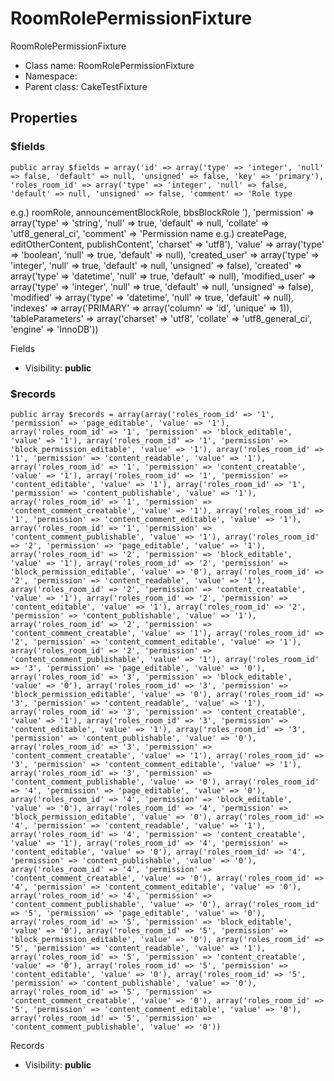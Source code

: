 RoomRolePermissionFixture
===============

RoomRolePermissionFixture




* Class name: RoomRolePermissionFixture
* Namespace: 
* Parent class: CakeTestFixture





Properties
----------


### $fields

    public array $fields = array('id' => array('type' => 'integer', 'null' => false, 'default' => null, 'unsigned' => false, 'key' => 'primary'), 'roles_room_id' => array('type' => 'integer', 'null' => false, 'default' => null, 'unsigned' => false, 'comment' => 'Role type
e.g.) roomRole, announcementBlockRole, bbsBlockRole
'), 'permission' => array('type' => 'string', 'null' => true, 'default' => null, 'collate' => 'utf8_general_ci', 'comment' => 'Permission name
e.g.) createPage, editOtherContent, publishContent', 'charset' => 'utf8'), 'value' => array('type' => 'boolean', 'null' => true, 'default' => null), 'created_user' => array('type' => 'integer', 'null' => true, 'default' => null, 'unsigned' => false), 'created' => array('type' => 'datetime', 'null' => true, 'default' => null), 'modified_user' => array('type' => 'integer', 'null' => true, 'default' => null, 'unsigned' => false), 'modified' => array('type' => 'datetime', 'null' => true, 'default' => null), 'indexes' => array('PRIMARY' => array('column' => 'id', 'unique' => 1)), 'tableParameters' => array('charset' => 'utf8', 'collate' => 'utf8_general_ci', 'engine' => 'InnoDB'))

Fields



* Visibility: **public**


### $records

    public array $records = array(array('roles_room_id' => '1', 'permission' => 'page_editable', 'value' => '1'), array('roles_room_id' => '1', 'permission' => 'block_editable', 'value' => '1'), array('roles_room_id' => '1', 'permission' => 'block_permission_editable', 'value' => '1'), array('roles_room_id' => '1', 'permission' => 'content_readable', 'value' => '1'), array('roles_room_id' => '1', 'permission' => 'content_creatable', 'value' => '1'), array('roles_room_id' => '1', 'permission' => 'content_editable', 'value' => '1'), array('roles_room_id' => '1', 'permission' => 'content_publishable', 'value' => '1'), array('roles_room_id' => '1', 'permission' => 'content_comment_creatable', 'value' => '1'), array('roles_room_id' => '1', 'permission' => 'content_comment_editable', 'value' => '1'), array('roles_room_id' => '1', 'permission' => 'content_comment_publishable', 'value' => '1'), array('roles_room_id' => '2', 'permission' => 'page_editable', 'value' => '1'), array('roles_room_id' => '2', 'permission' => 'block_editable', 'value' => '1'), array('roles_room_id' => '2', 'permission' => 'block_permission_editable', 'value' => '0'), array('roles_room_id' => '2', 'permission' => 'content_readable', 'value' => '1'), array('roles_room_id' => '2', 'permission' => 'content_creatable', 'value' => '1'), array('roles_room_id' => '2', 'permission' => 'content_editable', 'value' => '1'), array('roles_room_id' => '2', 'permission' => 'content_publishable', 'value' => '1'), array('roles_room_id' => '2', 'permission' => 'content_comment_creatable', 'value' => '1'), array('roles_room_id' => '2', 'permission' => 'content_comment_editable', 'value' => '1'), array('roles_room_id' => '2', 'permission' => 'content_comment_publishable', 'value' => '1'), array('roles_room_id' => '3', 'permission' => 'page_editable', 'value' => '0'), array('roles_room_id' => '3', 'permission' => 'block_editable', 'value' => '0'), array('roles_room_id' => '3', 'permission' => 'block_permission_editable', 'value' => '0'), array('roles_room_id' => '3', 'permission' => 'content_readable', 'value' => '1'), array('roles_room_id' => '3', 'permission' => 'content_creatable', 'value' => '1'), array('roles_room_id' => '3', 'permission' => 'content_editable', 'value' => '1'), array('roles_room_id' => '3', 'permission' => 'content_publishable', 'value' => '0'), array('roles_room_id' => '3', 'permission' => 'content_comment_creatable', 'value' => '1'), array('roles_room_id' => '3', 'permission' => 'content_comment_editable', 'value' => '1'), array('roles_room_id' => '3', 'permission' => 'content_comment_publishable', 'value' => '0'), array('roles_room_id' => '4', 'permission' => 'page_editable', 'value' => '0'), array('roles_room_id' => '4', 'permission' => 'block_editable', 'value' => '0'), array('roles_room_id' => '4', 'permission' => 'block_permission_editable', 'value' => '0'), array('roles_room_id' => '4', 'permission' => 'content_readable', 'value' => '1'), array('roles_room_id' => '4', 'permission' => 'content_creatable', 'value' => '1'), array('roles_room_id' => '4', 'permission' => 'content_editable', 'value' => '0'), array('roles_room_id' => '4', 'permission' => 'content_publishable', 'value' => '0'), array('roles_room_id' => '4', 'permission' => 'content_comment_creatable', 'value' => '0'), array('roles_room_id' => '4', 'permission' => 'content_comment_editable', 'value' => '0'), array('roles_room_id' => '4', 'permission' => 'content_comment_publishable', 'value' => '0'), array('roles_room_id' => '5', 'permission' => 'page_editable', 'value' => '0'), array('roles_room_id' => '5', 'permission' => 'block_editable', 'value' => '0'), array('roles_room_id' => '5', 'permission' => 'block_permission_editable', 'value' => '0'), array('roles_room_id' => '5', 'permission' => 'content_readable', 'value' => '1'), array('roles_room_id' => '5', 'permission' => 'content_creatable', 'value' => '0'), array('roles_room_id' => '5', 'permission' => 'content_editable', 'value' => '0'), array('roles_room_id' => '5', 'permission' => 'content_publishable', 'value' => '0'), array('roles_room_id' => '5', 'permission' => 'content_comment_creatable', 'value' => '0'), array('roles_room_id' => '5', 'permission' => 'content_comment_editable', 'value' => '0'), array('roles_room_id' => '5', 'permission' => 'content_comment_publishable', 'value' => '0'))

Records



* Visibility: **public**



